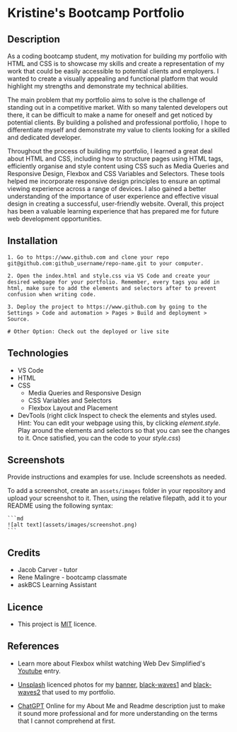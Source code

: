 # Kristine's Bootcamp Portfolio

## Description

As a coding bootcamp student, my motivation for building my portfolio with HTML and CSS is to showcase my skills and create a representation of my work that could be easily accessible to potential clients and employers. I wanted to create a visually appealing and functional platform that would highlight my strengths and demonstrate my technical abilities.

The main problem that my portfolio aims to solve is the challenge of standing out in a competitive market. With so many talented developers out there, it can be difficult to make a name for oneself and get noticed by potential clients. By building a polished and professional portfolio, I hope to differentiate myself and demonstrate my value to clients looking for a skilled and dedicated developer.

Throughout the process of building my portfolio, I learned a great deal about HTML and CSS, including how to structure pages using HTML tags, efficiently organise and style content using CSS such as Media Queries and Responsive Design, Flexbox and CSS Variables and Selectors. These tools helped me incorporate responsive design principles to ensure an optimal viewing experience across a range of devices. I also gained a better understanding of the importance of user experience and effective visual design in creating a successful, user-friendly website. Overall, this project has been a valuable learning experience that has prepared me for future web development opportunities.

## Installation

    1. Go to https://www.github.com and clone your repo git@github.com:github_username/repo-name.git to your computer.

    2. Open the index.html and style.css via VS Code and create your desired webpage for your portfolio. Remember, every tags you add in html, make sure to add the elements and selectors after to prevent confusion when writing code.
    
    3. Deploy the project to https://www.github.com by going to the Settings > Code and automation > Pages > Build and deployment > Source. 

    # Other Option: Check out the deployed or live site 

## Technologies

- VS Code
- HTML
- CSS
    - Media Queries and Responsive Design
    - CSS Variables and Selectors
    - Flexbox Layout and Placement
- DevTools (right click Inspect to check the elements and styles used. Hint: You can edit your webpage using this, by clicking *element.style*. Play around the elements and selectors so that you can see the changes to it. Once satisfied, you can the code to your *style.css*)

## Screenshots 

Provide instructions and examples for use. Include screenshots as needed.

To add a screenshot, create an `assets/images` folder in your repository and upload your screenshot to it. Then, using the relative filepath, add it to your README using the following syntax:

    ```md
    ![alt text](assets/images/screenshot.png)
    ```

## Credits

- Jacob Carver - tutor
- Rene Malingre - bootcamp classmate
- askBCS Learning Assistant

## Licence
- This project is [MIT](https://choosealicense.com/licenses/mit/) licence.

## References
- Learn more about Flexbox whilst watching Web Dev Simplified's [Youtube](https://youtu.be/fYq5PXgSsbE) entry.

- [Unsplash](https://https://unsplash.com/) licenced photos for my [banner](https://rb.gy/qw1tml/), [black-waves1](https:////rb.gy/jimcub/) and [black-waves2](https://rb.gy/qysda8) that used to my portfolio.

- [ChatGPT](https://chat-gpt.org/chat) Online for my About Me and Readme description just to make it sound more professional and for more understanding on the terms that I cannot comprehend at first.






